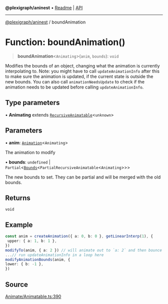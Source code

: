 **@plexigraph/aninest** • [Readme](../README.md) \| [API](../globals.md)

***

[@plexigraph/aninest](../README.md) / boundAnimation

# Function: boundAnimation()

> **boundAnimation**\<`Animating`\>(`anim`, `bounds`): `void`

Modifies the bounds of an object, changing what the animation is currently interpolating to.
Note: you might have to call `updateAnimationInfo` after this to make sure the animation is updated,
if the current state is outside the new bounds.
You can also call `animationNeedsUpdate` to check if the animation needs to be updated before calling `updateAnimationInfo`.

## Type parameters

• **Animating** extends [`RecursiveAnimatable`](../type-aliases/RecursiveAnimatable.md)\<`unknown`\>

## Parameters

• **anim**: [`Animation`](../type-aliases/Animation.md)\<`Animating`\>

The animation to modify

• **bounds**: `undefined` \| `Partial`\<[`Bounds`](../type-aliases/Bounds.md)\<`PartialRecursiveAnimatable`\<`Animating`\>\>\>

The new bounds to set. They can be partial and will be merged with the old bounds.

## Returns

`void`

## Example

```ts
const anim = createAnimation({ a: 0, b: 0 }, getLinearInterp(1), {
 upper: { a: 1, b: 1 },
})
modifyTo(anim, { a: 2 }) // will animate out to `a: 2` and then bounce back to `a: 1`
...// run updateAnimationInfo in a loop here
modifyAnimationBounds(anim, {
lower: { b: -1 },
})
```

## Source

[Animate/Animatable.ts:390](https://github.com/plexigraph/aninest/blob/b607a0c/src/Animate/Animatable.ts#L390)
